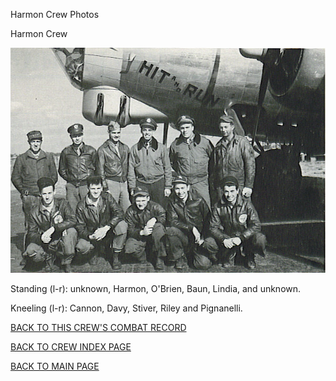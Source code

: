 
Harmon Crew Photos






 




Harmon Crew  
  

![](Harmon.jpg)  

Standing (l-r): unknown, Harmon, O'Brien, Baun, Lindia, and unknown.  

Kneeling (l-r): Cannon, Davy, Stiver, Riley and Pignanelli.  
  

[BACK TO THIS CREW'S COMBAT RECORD](../crews/Harmon.md)  

[BACK TO CREW INDEX PAGE](../000crews.md)  

[BACK TO MAIN PAGE](../index.md)


